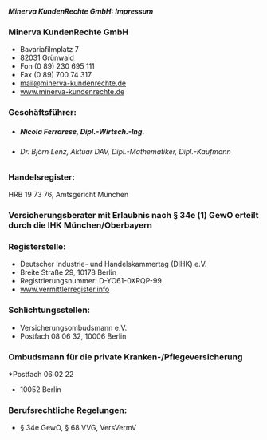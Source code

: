 ##### Minerva KundenRechte GmbH: Impressum

### Minerva KundenRechte GmbH
* Bavariafilmplatz 7
* 82031 Grünwald
* Fon (0 89) 230 695 111
* Fax (0 89) 700 74 317
* mail@minerva-kundenrechte.de
* www.minerva-kundenrechte.de

### Geschäftsführer:
* ##### Nicola Ferrarese, Dipl.-Wirtsch.-Ing.
* ###### Dr. Björn Lenz, Aktuar DAV, Dipl.-Mathematiker, Dipl.-Kaufmann

### Handelsregister:
HRB 19 73 76, Amtsgericht München

### Versicherungsberater mit Erlaubnis nach § 34e (1) GewO erteilt durch die IHK München/Oberbayern

### Registerstelle: 
* Deutscher Industrie- und Handelskammertag (DIHK) e.V. 
* Breite Straße 29, 10178 Berlin 
* Registrierungsnummer: D-YO61-0XRQP-99
* www.vermittlerregister.info

### Schlichtungsstellen: 
* Versicherungsombudsmann e.V.
* Postfach 08 06 32, 10006 Berlin

### Ombudsmann für die private Kranken-/Pflegeversicherung 
*Postfach 06 02 22
* 10052 Berlin

### Berufsrechtliche Regelungen:
* § 34e GewO, § 68 VVG, VersVermV
